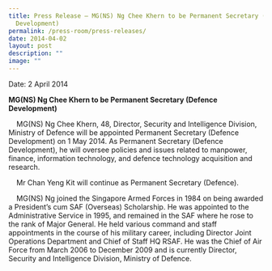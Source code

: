 ```yaml
---
title: Press Release – MG(NS) Ng Chee Khern to be Permanent Secretary (Defence
  Development)
permalink: /press-room/press-releases/
date: 2014-04-02
layout: post
description: ""
image: ""
---
```

Date: 2 April 2014

**MG(NS) Ng Chee Khern to be Permanent Secretary (Defence Development)**

    MG(NS) Ng Chee Khern, 48, Director, Security and Intelligence Division, Ministry of Defence will be appointed Permanent Secretary (Defence Development) on 1 May 2014. As Permanent Secretary (Defence Development), he will oversee policies and issues related to manpower, finance, information technology, and defence technology acquisition and research.

    Mr Chan Yeng Kit will continue as Permanent Secretary (Defence).

    MG(NS) Ng joined the Singapore Armed Forces in 1984 on being awarded a President’s cum SAF (Overseas) Scholarship. He was appointed to the Administrative Service in 1995, and remained in the SAF where he rose to the rank of Major General. He held various command and staff appointments in the course of his military career, including Director Joint Operations Department and Chief of Staff HQ RSAF. He was the Chief of Air Force from March 2006 to December 2009 and is currently Director, Security and Intelligence Division, Ministry of Defence.